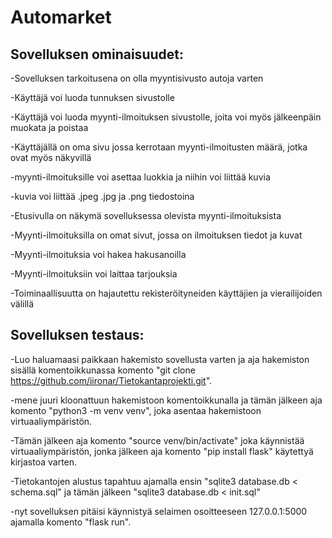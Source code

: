 # Automarket

## Sovelluksen ominaisuudet:

 -Sovelluksen tarkoitusena on olla myyntisivusto autoja varten

 -Käyttäjä voi luoda tunnuksen sivustolle
 
 -Käyttäjä voi luoda myynti-ilmoituksen sivustolle, joita voi myös jälkeenpäin muokata ja poistaa

 -Käyttäjällä on oma sivu jossa kerrotaan myynti-ilmoitusten määrä, jotka ovat myös näkyvillä

 -myynti-ilmoituksille voi asettaa luokkia ja niihin voi liittää kuvia

 -kuvia voi liittää .jpeg .jpg ja .png tiedostoina

 -Etusivulla on näkymä sovelluksessa olevista myynti-ilmoituksista

 -Myynti-ilmoituksilla on omat sivut, jossa on ilmoituksen tiedot ja kuvat

 -Myynti-ilmoituksia voi hakea hakusanoilla

 -Myynti-ilmoituksiin voi laittaa tarjouksia

 -Toiminaallisuutta on hajautettu rekisteröityneiden käyttäjien ja vierailijoiden välillä

 ## Sovelluksen testaus:

 -Luo haluamaasi paikkaan hakemisto sovellusta varten ja aja hakemiston sisällä komentoikkunassa komento "git clone https://github.com/iironar/Tietokantaprojekti.git".
 
 -mene juuri kloonattuun hakemistoon komentoikkunalla ja tämän jälkeen aja komento "python3 -m venv venv", joka asentaa hakemistoon virtuaaliympäristön.
 
 -Tämän jälkeen aja komento "source venv/bin/activate" joka käynnistää virtuaaliympäristön, jonka jälkeen aja komento "pip install flask" käytettyä kirjastoa varten.
 
  -Tietokantojen alustus tapahtuu ajamalla ensin "sqlite3 database.db < schema.sql" ja tämän jälkeen
  "sqlite3 database.db < init.sql"

 -nyt sovelluksen pitäisi käynnistyä selaimen osoitteeseen 127.0.0.1:5000 ajamalla komento "flask run".

 
 
